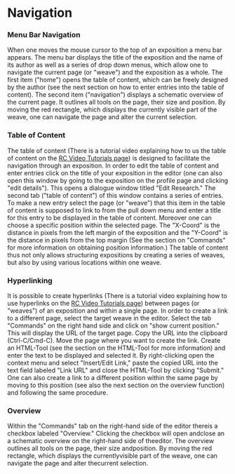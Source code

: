 <!-- TODO: Insert links to other parts of the documentation -->

# Navigation

### Menu Bar Navigation

When one moves the mouse cursor to the top of an exposition a menu bar appears. The menu bar displays the title of the exposition and the name of its author as well as a series of drop down menus, which allow one to navigate the current page (or "weave") and the exposition as a whole. The first item ("home") opens the table of content, which can be freely designed by the author (see the next section on how to enter entries into the table of content). The second item ("navigation") displays a schematic overview of the current page. It outlines all tools on the page, their size and position. By moving the red rectangle, which displays the currently visible part of the weave, one can navigate the page and alter the current selection.

### Table of Content

The table of content (There is a tutorial video explaining how to us the table of content on the [RC Video Tutorials page](https://www.researchcatalogue.net/view/273532/273533)) is designed to facilitate the navigation through an exposition. In order to edit the table of content and enter entries click on the title of your exposition in the editor (one can also open this window by going to the exposition on the profile page and clicking "edit details"). This opens a dialogue window titled "Edit Research." The second tab ("table of content") of this window contains a series of entries. To make a new entry select the page (or "weave") that this item in the table of content is supposed to link to from the pull down menu and enter a title for this entry to be displayed in the table of content. Moreover one can choose a specific position within the selected page. The "X-Coord" is the distance in pixels from the left margin of the exposition and the "Y-Coord" is the distance in pixels from the top margin (See the section on "Commands" for more information on obtaining position information.) The table of content thus not only allows structuring expositions by creating a series of weaves, but also by using various locations within one weave.

### Hyperlinking

It is possible to create hyperlinks (There is a tutorial video explaining how to use hyperlinks on the
[RC Video Tutorials page](https://www.researchcatalogue.net/view/273532/273533)) between pages (or "weaves") of an exposition and within a single page. In order to create a link to a different page, select the target weave in the editor. Select the tab "Commands" on the right hand side and click on "show current position." This will display the URL of the target page. Copy the URL into the clipboard (Ctrl-C/Cmd-C). Move the page where you want to create the link. Create an HTML-Tool (see the section on the HTML-Tool for more information) and enter the text to be displayed and selected it. By right-clicking open the context menu and select "Insert/Edit Link," paste the copied URL into the text field labeled "Link URL" and close the HTML-Tool by clicking "Submit." One can also create a link to a different position within the same page by moving to this position (see also the next section on the overview function) and following the same procedure. 
### Overview

Within the "Commands" tab on the right-hand side of the editor thereis a checkbox labeled "Overview." Clicking the checkbox will open andclose an a schematic overview on the right-hand side of theeditor. The overview outlines all tools on the page, their size andposition. By moving the red rectangle, which displays the currentlyvisible part of the weave, one can navigate the page and alter thecurrent selection.
